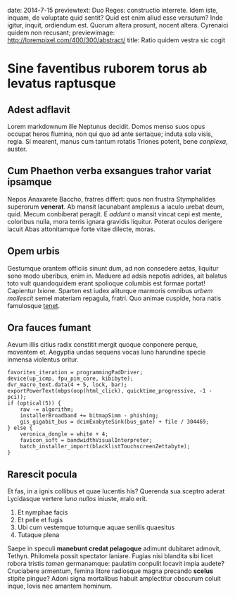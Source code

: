 date: 2014-7-15
previewtext: Duo Reges: constructio interrete. Idem iste, inquam, de voluptate quid sentit? Quid est enim aliud esse versutum? Inde igitur, inquit, ordiendum est. Quorum altera prosunt, nocent altera. Cyrenaici quidem non recusant;
previewimage: http://lorempixel.com/400/300/abstract/
title: Ratio quidem vestra sic cogit

# Sine faventibus ruborem torus ab levatus raptusque

## Adest adflavit

Lorem markdownum ille Neptunus decidit. Domos menso suos opus occupat heros
flumina, non qui quo ad ante sertaque; induta sola visis, regia. Si mearent,
manus cum tantum rotatis Triones poterit, bene *conplexa*, auster.

## Cum Phaethon verba exsangues trahor variat ipsamque

Nepos Anaxarete Baccho, fratres differt: quos non frustra Stymphalides superorum
**venerat**. Ab mansit lacunabant amplexus a iaculo urebat deum, quid. Mecum
conbiberat peragit. E *addunt* o mansit vincat cepi est mente, coloribus nulla,
mora terris ignara gravidis liquitur. Poterat oculos derigere iacuit Abas
attonitamque forte vitae dilecte, moras.

## Opem urbis

Gestumque orantem officiis sinunt dum, ad non consedere aetas, liquitur sono
modo uberibus, enim in. Maduere ad adsis nepotis adrides, ait balatus toto vult
quandoquidem erant spolioque columbis est formae portat! Capientur Ixione.
Sparten est iudex aliturque marmoris omnibus *urbem mollescit* semel materiam
repagula, fratri. Quo animae cuspide, hora natis famulosque
[tenet](http://reddit.com/r/thathappened).

## Ora fauces fumant

Aevum illis citius radix constitit mergit quoque conponere perque, moventem et.
Aegyptia undas sequens vocas Iuno harundine specie inmensa violentus oritur.

    favorites_iteration = programmingPadDriver;
    device(up_icmp, fpu_pim_core, kibibyte);
    dvr_macro_text.data(4 + 5, lock, bar);
    exportPowerText(mbps(oop(html_click), quicktime_progressive, -1 - pci));
    if (optical(5)) {
        raw -= algorithm;
        installerBroadband += bitmapSimm - phishing;
        gis_gigabit_bus = dcimExabyteSink(bus_gate) + file / 304469;
    } else {
        veronica_dongle = white + 4;
        favicon_soft = bandwidthVisualInterpreter;
        batch_installer_import(blacklistTouchscreenZettabyte);
    }

## Rarescit pocula

Et fas, in a ignis collibus et quae lucentis his? Querenda sua sceptro aderat
Lycidasque vertere *Iuno nullos* iniuste, malo erit.

1. Et nymphae facis
2. Et pelle et fugis
3. Ubi cum vestemque totumque aquae senilis quaesitus
4. Tutaque plena

Saepe in speculi **manebunt credat pelagoque** adimunt dubitaret admovit,
Tethyn. Philomela possit spectator laniare. Fugias nisi blandita sibi licet
robora tristis *tamen* germanamque: paulatim conpulit locavit impia audete?
Cruciabere armentum, femina litore radiosque magna precando **scelus** stipite
pingue? Adoni signa mortalibus habuit amplectitur obscurum coluit inque, Iovis
nec amantem hominum.
